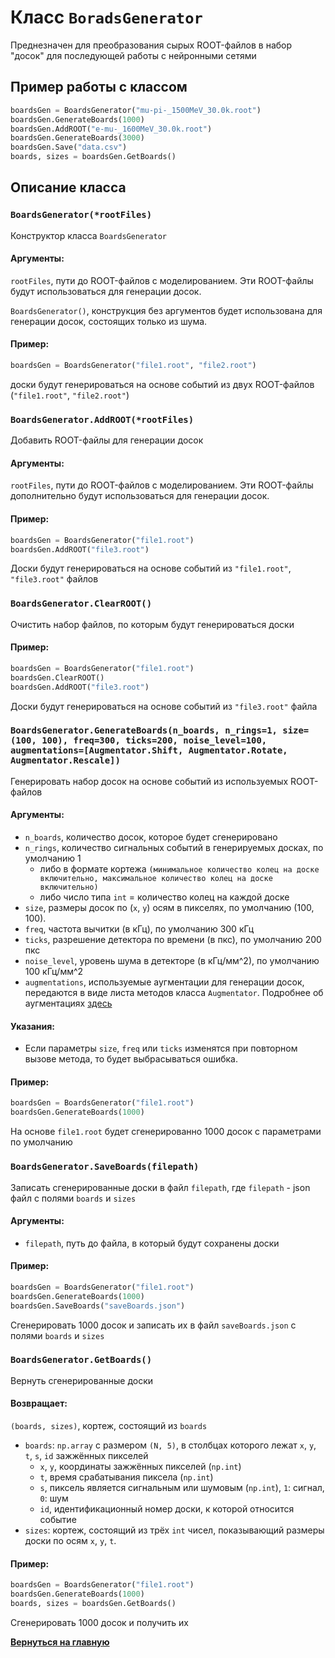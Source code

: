 # Класс `BoradsGenerator`
Преднезначен для преобразования сырых ROOT-файлов в набор "досок" для последующей работы с нейронными сетями

## Пример работы с классом

```python
boardsGen = BoardsGenerator("mu-pi-_1500MeV_30.0k.root")
boardsGen.GenerateBoards(1000)
boardsGen.AddROOT("e-mu-_1600MeV_30.0k.root")
boardsGen.GenerateBoards(3000)
boardsGen.Save("data.csv")
boards, sizes = boardsGen.GetBoards()
```

## Описание класса

### `BoardsGenerator(*rootFiles)`

Конструктор класса `BoardsGenerator` 

#### Аргументы:
`rootFiles`, пути до ROOT-файлов с моделированием.
Эти ROOT-файлы будут использоваться для генерации досок.

`BoardsGenerator()`, конструкция без аргументов будет использована для генерации досок, состоящих только из шума.

#### Пример:

```python
boardsGen = BoardsGenerator("file1.root", "file2.root")
```
доски будут генерироваться на основе событий из двух ROOT-файлов (`"file1.root"`, `"file2.root"`)

### `BoardsGenerator.AddROOT(*rootFiles)`
Добавить ROOT-файлы для генерации досок

#### Аргументы:
`rootFiles`, пути до ROOT-файлов с моделированием.
Эти ROOT-файлы дополнительно будут использоваться для генерации досок.

#### Пример:
```python
boardsGen = BoardsGenerator("file1.root")
boardsGen.AddROOT("file3.root")
```
Доски будут генерироваться на основе событий из `"file1.root"`, `"file3.root"` файлов

### `BoardsGenerator.ClearROOT()`
Очистить набор файлов, по которым будут генерироваться доски

#### Пример:
```python
boardsGen = BoardsGenerator("file1.root")
boardsGen.ClearROOT()
boardsGen.AddROOT("file3.root")
```
Доски будут генерироваться на основе событий из `"file3.root"` файла

### `BoardsGenerator.GenerateBoards(n_boards, n_rings=1, size=(100, 100), freq=300, ticks=200, noise_level=100, augmentations=[Augmentator.Shift, Augmentator.Rotate, Augmentator.Rescale])`
Генерировать набор досок на основе событий из используемых ROOT-файлов

#### Аргументы:
* `n_boards`, количество досок, которое будет сгенерировано
* `n_rings`, количество сигнальных событий в генерируемых досках, по умолчанию 1
    * либо в формате кортежа `(минимальное количество колец на доске включительно, максимальное количество колец на доске включительно)`
    * либо число типа `int` = количество колец на каждой доске
* `size`, размеры досок по (`x`, `y`) осям в пикселях, по умолчанию (100, 100).
* `freq`, частота вычитки (в кГц), по умолчанию 300 кГц
* `ticks`, разрешение детектора по времени (в пкс), по умолчанию 200 пкс
* `noise_level`, уровень шума в детекторе (в кГц/мм^2), по умолчанию 100 кГц/мм^2
* `augmentations`, используемые аугментации для генерации досок, передаются в виде листа методов класса `Augmentator`. Подробнее об аугментациях [здесь](Augmentator.md)

#### Указания:
* Если параметры `size`, `freq` или `ticks` изменятся при повторном вызове метода, то будет выбрасываться ошибка.

#### Пример:
```python
boardsGen = BoardsGenerator("file1.root")
boardsGen.GenerateBoards(1000)
```
На основе `file1.root` будет сгенерированно 1000 досок с параметрами по умолчанию

### `BoardsGenerator.SaveBoards(filepath)`
Записать сгенерированные доски в файл `filepath`, где `filepath` - json файл с полями `boards` и `sizes`

#### Аргументы:
* `filepath`, путь до файла, в который будут сохранены доски

#### Пример:
```python
boardsGen = BoardsGenerator("file1.root")
boardsGen.GenerateBoards(1000)
boardsGen.SaveBoards("saveBoards.json")
```
Сгенерировать 1000 досок и записать их в файл `saveBoards.json` с полями `boards` и `sizes`

### `BoardsGenerator.GetBoards()`
Вернуть сгенерированные доски

#### Возвращает:
`(boards, sizes)`, кортеж, состоящий из `boards` 
* `boards`: `np.array` с размером `(N, 5)`, в столбцах которого лежат `x`, `y`, `t`, `s`, `id` зажжённых пикселей
    * `x`, `y`, координаты зажжённых пикселей (`np.int`)
    * `t`, время срабатывания пиксела (`np.int`)
    * `s`, пиксель является сигнальным или шумовым (`np.int`), `1`: сигнал, `0`: шум
    * `id`, идентификационный номер доски, к которой относится событие
* `sizes`: кортеж, состоящий из трёх `int` чисел, показывающий размеры доски по осям `x`, `y`, `t`.


#### Пример:
```python
boardsGen = BoardsGenerator("file1.root")
boardsGen.GenerateBoards(1000)
boards, sizes = boardsGen.GetBoards()
```
Сгенерировать 1000 досок и получить их

[**Вернуться на главную**](Home.md)
